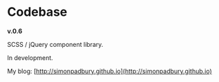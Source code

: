 # Codebase

**v.0.6**

SCSS / jQuery component library.

In development.


My blog: [http://simonpadbury.github.io](http://simonpadbury.github.io)
